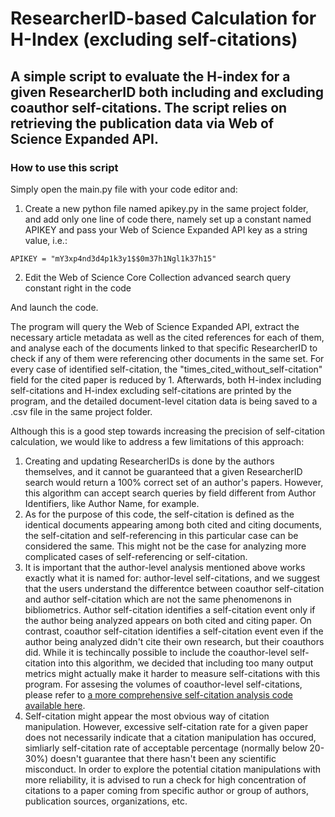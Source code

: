 # ResearcherID-based Calculation for H-Index (excluding self-citations)

## A simple script to evaluate the H-index for a given ResearcherID both including and excluding coauthor self-citations. The script relies on retrieving the publication data via Web of Science Expanded API.

### How to use this script
Simply open the main.py file with your code editor and:
1. Create a new python file named apikey.py in the same project folder, and add only one line of code there, namely set up a constant named APIKEY and pass your Web of Science Expanded API key as a string value, i.e.:
```
APIKEY = "mY3xp4nd3d4p1k3y1$$0m37h1Ngl1k37h15"
```
2. Edit the Web of Science Core Collection advanced search query constant right in the code

And launch the code.

The program will query the Web of Science Expanded API, extract the necessary article metadata as well as the cited references for each of them, and analyse each of the documents linked to that specific ResearcherID to check if any of them were referencing other documents in the same set. For every case of identified self-citation, the "times_cited_without_self-citation" field for the cited paper is reduced by 1. Afterwards, both H-index including self-citations and H-index excluding self-citations are printed by the program, and the detailed document-level citation data is being saved to a .csv file in the same project folder.

Although this is a good step towards increasing the precision of self-citation calculation, we would like to address a few limitations of this approach:

1. Creating and updating ResearcherIDs is done by the authors themselves, and it cannot be guaranteed that a given ResearcherID search would return a 100% correct set of an author's papers. However, this algorithm can accept search queries by field different from Author Identifiers, like Author Name, for example.
2. As for the purpose of this code, the self-citation is defined as the identical documents appearing among both cited and citing documents, the self-citation and self-referencing in this particular case can be considered the same. This might not be the case for analyzing more complicated cases of self-referencing or self-citation.
3. It is important that the author-level analysis mentioned above works exactly what it is named for: author-level self-citations, and we suggest that the users understand the differentce between coauthor self-citation and author self-citation which are not the same phenomenons in bibliometrics. Author self-citation identifies a self-citation event only if the author being analyzed appears on both cited and citing paper. On contrast, coauthor self-citation identifies a self-citation event even if the author being analyzed didn't cite their own research, but their coauthors did. While it is techincally possible to include the coauthor-level self-citation into this algorithm, we decided that including too many output metrics might actually make it harder to measure self-citations with this program. For assesing the volumes of coauthor-level self-citations, please refer to [a more comprehensive self-citation analysis code available here](https://github.com/clarivate/wos_api_usecases/tree/main/various_types_of_self_citation).
4. Self-citation might appear the most obvious way of citation manipulation. However, excessive self-citation rate for a given paper does not necessarily indicate that a citation manipulation has occured, simliarly self-citation rate of acceptable percentage (normally below 20-30%) doesn't guarantee that there hasn't been any scientific misconduct. In order to explore the potential citation manipulations with more reliability, it is advised to run a check for high concentration of citations to a paper coming from specific author or group of authors, publication sources, organizations, etc.